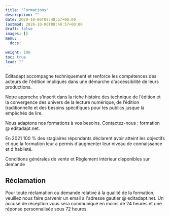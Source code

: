 ```yaml
---
title: "Formations"
description: ""
date: 2020-10-06T08:48:57+00:00
lastmod: 2020-10-06T08:48:57+00:00
draft: false
images: []
menu:
  docs:

weight: 100
toc: true
lead: ""
---
```



Éditadapt accompagne techniquement et renforce les compétences des acteurs de l'édition impliqués dans une démarche d'accessibilité de leurs productions. 

Notre approche s’inscrit dans la riche histoire des technique de l’édition et la convergence des univers de la lecture numérique, de l’édition traditionnelle et des besoins spécifiques pour les publics jusque là empêchés de lire. 

Nous adaptons nos formations à vos besoins. Contactez-nous : formation @ editadapt.net.

En 2021 100 % des stagiaires répondants déclarent avoir atteint les objectifs et que la formation leur a permis d'augmenter leur niveau de connaissance et d'habileté.

Conditions générales de vente et Règlement intérieur disponibles sur demande



## Réclamation

Pour toute réclamation ou demande relative à la qualité de la formation, veuillez nous faire parvenir un email à l'adresse gautier @ editadapt.net. Un accusé de réception vous sera communiqué en moins de 24 heures et une réponse personnalisée sous 72 heures.  


